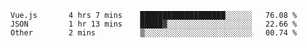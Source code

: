 <!--START_SECTION:waka-->

```text
Vue.js       4 hrs 7 mins    ███████████████████░░░░░░   76.08 %
JSON         1 hr 13 mins    █████▓░░░░░░░░░░░░░░░░░░░   22.66 %
Other        2 mins          ▒░░░░░░░░░░░░░░░░░░░░░░░░   00.74 %
```

<!--END_SECTION:waka-->
